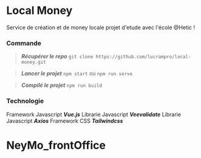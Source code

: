 
# Local Money

Service de création et de money locale projet d'etude avec l'école @Hetic !
 
### Commande

>  ***Récupérer le repo***  `git clone https://github.com/lucrampro/local-money.git`

>  ***Lancer le projet***  `npm start` ou `npm run serve`

>  ***Compilé le projet***  `npm run build`

### Technologie
Framework Javascript ***Vue.js***
Librarie Javascript ***Veevalidate***
Librarie Javascript ***Axios***
Framework CSS ***Tailwindcss***
# NeyMo_frontOffice
